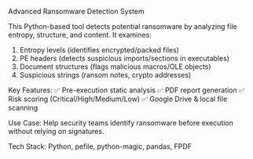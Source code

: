Advanced Ransomware Detection System

This Python-based tool detects potential ransomware by analyzing file entropy, structure, and content. It examines:

1. Entropy levels (identifies encrypted/packed files) 
2. PE headers (detects suspicious imports/sections in executables)
3. Document structures (flags malicious macros/OLE objects)
4. Suspicious strings (ransom notes, crypto addresses)
   
Key Features:
✅ Pre-execution static analysis
✅ PDF report generation
✅ Risk scoring (Critical/High/Medium/Low)
✅ Google Drive & local file scanning

Use Case:
Help security teams identify ransomware before execution without relying on signatures.

Tech Stack: Python, pefile, python-magic, pandas, FPDF
